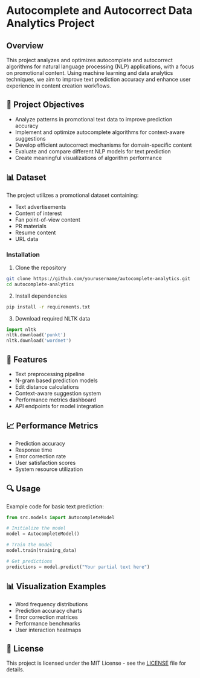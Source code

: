 # Autocomplete and Autocorrect Data Analytics Project

## Overview
This project analyzes and optimizes autocomplete and autocorrect algorithms for natural language processing (NLP) applications, with a focus on promotional content. Using machine learning and data analytics techniques, we aim to improve text prediction accuracy and enhance user experience in content creation workflows.

## 🎯 Project Objectives
- Analyze patterns in promotional text data to improve prediction accuracy
- Implement and optimize autocomplete algorithms for context-aware suggestions
- Develop efficient autocorrect mechanisms for domain-specific content
- Evaluate and compare different NLP models for text prediction
- Create meaningful visualizations of algorithm performance

## 📊 Dataset
The project utilizes a promotional dataset containing:
- Text advertisements
- Content of interest
- Fan point-of-view content
- PR materials
- Resume content
- URL data

### Installation
1. Clone the repository
```bash
git clone https://github.com/yourusername/autocomplete-analytics.git
cd autocomplete-analytics
```

2. Install dependencies
```bash
pip install -r requirements.txt
```

3. Download required NLTK data
```python
import nltk
nltk.download('punkt')
nltk.download('wordnet')
```

## 🚀 Features
- Text preprocessing pipeline
- N-gram based prediction models
- Edit distance calculations
- Context-aware suggestion system
- Performance metrics dashboard
- API endpoints for model integration

## 📈 Performance Metrics
- Prediction accuracy
- Response time
- Error correction rate
- User satisfaction scores
- System resource utilization

## 🔍 Usage
Example code for basic text prediction:
```python
from src.models import AutocompleteModel

# Initialize the model
model = AutocompleteModel()

# Train the model
model.train(training_data)

# Get predictions
predictions = model.predict("Your partial text here")
```

## 📊 Visualization Examples
- Word frequency distributions
- Prediction accuracy charts
- Error correction matrices
- Performance benchmarks
- User interaction heatmaps


## 📝 License
This project is licensed under the MIT License - see the [LICENSE](LICENSE) file for details.
